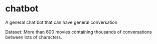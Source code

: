 # chatbot
A general chat bot that can have general conversation

Dataset: More than 600 movies containing thousands of conversations between lots of characters.
